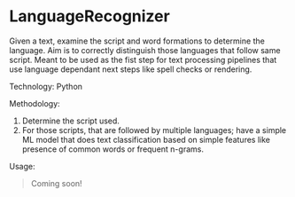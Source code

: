 # LanguageRecognizer
Given a text, examine the script and word formations to determine the language. 
Aim is to correctly distinguish those languages that follow same script.
Meant to be used as the fist step for text processing pipelines that use language dependant next steps like spell checks or rendering.

Technology: Python

Methodology: 
 1. Determine the script used.
 2. For those scripts, that are followed by multiple languages;
    have a simple ML model that does text classification
    based on simple features like presence of common words or frequent n-grams.

Usage:

> Coming soon!